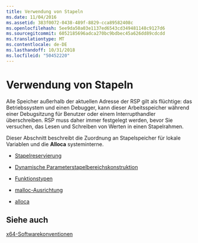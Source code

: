 ```yaml
---
title: Verwendung von Stapeln
ms.date: 11/04/2016
ms.assetid: 383f0072-0438-489f-8829-cca89582408c
ms.openlocfilehash: 5ee9da50a03e1137ed6543cd349481148c9127d6
ms.sourcegitcommit: 6052185696adca270bc9bdbec45a626dd89cdcdd
ms.translationtype: MT
ms.contentlocale: de-DE
ms.lasthandoff: 10/31/2018
ms.locfileid: "50452220"
---
```

# <a name="stack-usage"></a>Verwendung von Stapeln

Alle Speicher außerhalb der aktuellen Adresse der RSP gilt als flüchtige: das Betriebssystem und einen Debugger, kann dieser Arbeitsspeicher während einer Debugsitzung für Benutzer oder einem Interrupthandler überschreiben. RSP muss daher immer festgelegt werden, bevor Sie versuchen, das Lesen und Schreiben von Werten in einen Stapelrahmen.

Dieser Abschnitt beschreibt die Zuordnung an Stapelspeicher für lokale Variablen und die **Alloca** systeminterne.

- [Stapelreservierung](../build/stack-allocation.md)

- [Dynamische Parameterstapelbereichskonstruktion](../build/dynamic-parameter-stack-area-construction.md)

- [Funktionstypen](../build/function-types.md)

- [malloc-Ausrichtung](../build/malloc-alignment.md)

- [alloca](../build/alloca.md)

## <a name="see-also"></a>Siehe auch

[x64-Softwarekonventionen](../build/x64-software-conventions.md)